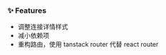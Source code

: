 <!--
### 🚨 Breaking Changes

### 🐛 Bug Fixes
-->

### ✨ Features

- 调整连接详情样式
- 减小依赖项
- 重构路由，使用 tanstack router 代替 react router
